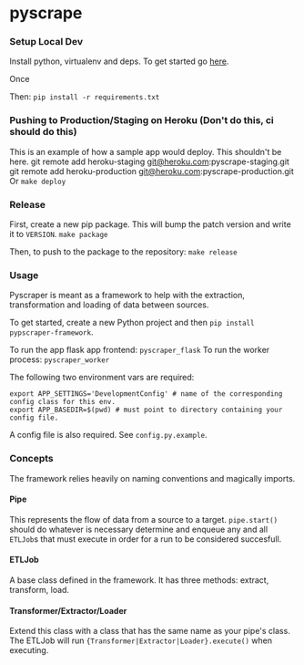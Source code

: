 # pyscrape

### Setup Local Dev
Install python, virtualenv and deps. To get started go [here](https://realpython.com/blog/python/flask-by-example-part-1-project-setup).

Once

Then: `pip install -r requirements.txt`

### Pushing to Production/Staging on Heroku (Don't do this, ci should do this)
This is an example of how a sample app would deploy. This shouldn't be here.
git remote add heroku-staging git@heroku.com:pyscrape-staging.git
git remote add heroku-production git@heroku.com:pyscrape-production.git
Or
`make deploy`

### Release
First, create a new pip package. This will bump the patch version and write it to `VERSION`.
`make package`

Then, to push to the package to the repository:
`make release`

### Usage
Pyscraper is meant as a framework to help with the extraction, transformation and loading of data between sources.

To get started, create a new Python project and then `pip install pypscraper-framework`.

To run the app flask app frontend: `pyscraper_flask`
To run the worker process: `pyscraper_worker`

The following two environment vars are required:
```
export APP_SETTINGS='DevelopmentConfig' # name of the corresponding config class for this env.
export APP_BASEDIR=$(pwd) # must point to directory containing your config file.
```

A config file is also required. See `config.py.example`.

### Concepts
The framework relies heavily on naming conventions and magically imports.
#### Pipe
This represents the flow of data from a source to a target. `pipe.start()` should do whatever is necessary determine and enqueue any and all `ETLJob`s that must execute in order for a run to be considered succesfull.

#### ETLJob
A base class defined in the framework. It has three methods: extract, transform, load.

#### Transformer/Extractor/Loader
Extend this class with a class that has the same name as your pipe's class. The ETLJob will run `{Transformer|Extractor|Loader}.execute()` when executing.
